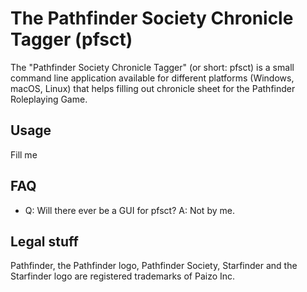 # The Pathfinder Society Chronicle Tagger (pfsct)

The "Pathfinder Society Chronicle Tagger" (or short: pfsct) is a small
command line application available for different platforms (Windows,
macOS, Linux) that helps filling out chronicle sheet for the
Pathfinder Roleplaying Game.

## Usage

Fill me

## FAQ

* Q: Will there ever be a GUI for pfsct?
  A: Not by me.

## Legal stuff

Pathfinder, the Pathfinder logo, Pathfinder Society, Starfinder and the Starfinder logo are registered trademarks of Paizo Inc.
